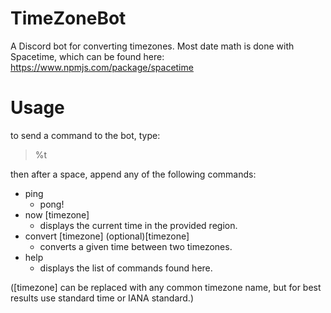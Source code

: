 # TimeZoneBot
 A Discord bot for converting timezones. Most date math is done with Spacetime, which can be found here: https://www.npmjs.com/package/spacetime
 
# Usage
to send a command to the bot, type:
> %t 

then after a space, append any of the following commands:
 - ping 
   - pong!
 - now [timezone]
   - displays the current time in the provided region.
 - convert [timezone] (optional)[timezone]
   - converts a given time between two timezones.
 - help
   - displays the list of commands found here.

([timezone] can be replaced with any common timezone name, but for best results use standard time or IANA standard.)
